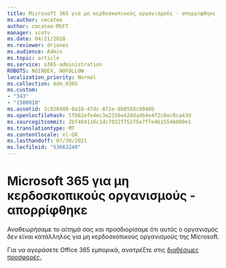 ```yaml
---
title: Microsoft 365 για μη κερδοσκοπικούς οργανισμούς - απορρίφθηκε
ms.author: cmcatee
author: cmcatee-MSFT
manager: scotv
ms.date: 04/21/2020
ms.reviewer: drjones
ms.audience: Admin
ms.topic: article
ms.service: o365-administration
ROBOTS: NOINDEX, NOFOLLOW
localization_priority: Normal
ms.collection: Adm_O365
ms.custom:
- "343"
- "1500010"
ms.assetid: 2c928480-0a18-47dc-871e-8b8558c9048b
ms.openlocfilehash: 5fb62efe4ec3e2336e42ddadb4e4f2c8ec0ca43d
ms.sourcegitcommit: 2bf484116c1dc7032f75275a7f7e4b1554b080e1
ms.translationtype: MT
ms.contentlocale: el-GR
ms.lasthandoff: 07/30/2021
ms.locfileid: "53663240"
---
```

# <a name="microsoft-365-for-nonprofits---declined"></a>Microsoft 365 για μη κερδοσκοπικούς οργανισμούς - απορρίφθηκε

Αναθεωρήσαμε το αίτημά σας και προσδιορίσαμε ότι αυτός ο οργανισμός δεν είναι κατάλληλος για μη κερδοσκοπικούς οργανισμούς της Microsoft.
  
Για να αγοράσετε Office 365 εμπορικά, ανατρέξτε στις [διαθέσιμες προσφορές.](https://portal.office.com/AdminPortal/Home)
